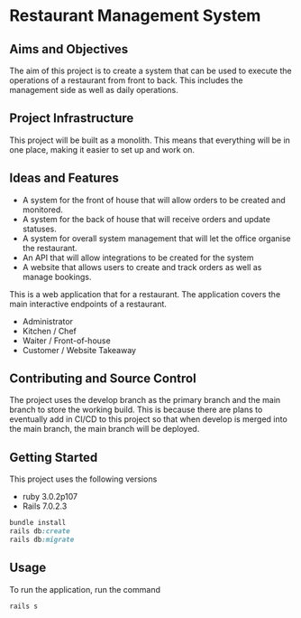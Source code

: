 # Restaurant Management System

## Aims and Objectives
The aim of this project is to create a system that can be used to execute the operations of a restaurant from front to back. This includes the management side as well as daily operations.

## Project Infrastructure
This project will be built as a monolith. This means that everything will be in one place, making it easier to set up and work on.

## Ideas and Features
* A system for the front of house that will allow orders to be created and monitored.
* A system for the back of house that will receive orders and update statuses.
* A system for overall system management that will let the office organise the restaurant.
* An API that will allow integrations to be created for the system
* A website that allows users to create and track orders as well as manage bookings.

This is a web application that for a restaurant. The application covers the main interactive endpoints of a restaurant.
* Administrator
* Kitchen / Chef
* Waiter / Front-of-house
* Customer / Website Takeaway

## Contributing and Source Control
The project uses the develop branch as the primary branch and the main branch to store the working build. This is because there are plans to eventually add in CI/CD to this project so that when develop is merged into the main branch, the main branch will be deployed.

## Getting Started
This project uses the following versions
* ruby 3.0.2p107
* Rails 7.0.2.3
```ruby
bundle install
rails db:create
rails db:migrate
```

##  Usage
To run the application, run the command
```ruby
rails s
```
